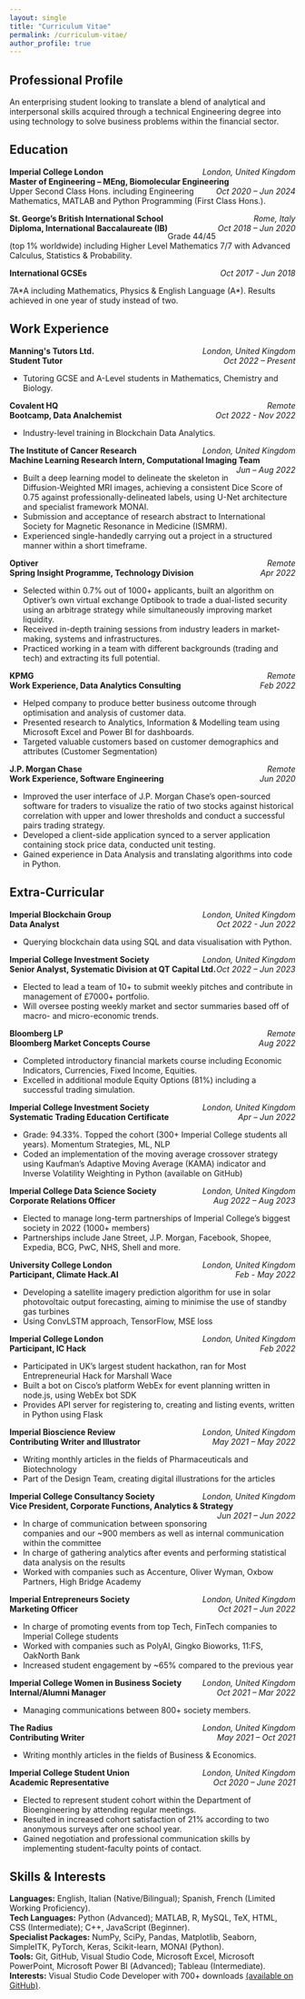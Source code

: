 ```yaml
---
layout: single
title: "Curriculum Vitae"
permalink: /curriculum-vitae/
author_profile: true
---
```


## Professional Profile
An enterprising student looking to translate a blend of analytical and interpersonal skills acquired through a technical Engineering degree into using technology to solve business problems within the financial sector. 

## Education 
<p> 
  <span style="float:left;font-weight:bold;"> Imperial College London </span> <span style="float:right;font-style:italic;"> London, United Kingdom </span> <br>  
  <span style="float:left;font-weight:bold;"> Master of Engineering – MEng, Biomolecular Engineering </span> <span style="float:right;font-style:italic;"> Oct 2020 – Jun 2024 </span>
</p>  
Upper Second Class Hons. including Engineering Mathematics, MATLAB and Python Programming (First Class Hons.).  
<p> 
  <span style="float:left;font-weight:bold;"> St. George’s British International School </span> <span style="float:right;font-style:italic;"> Rome, Italy </span> <br>  
  <span style="float:left;font-weight:bold;"> Diploma, International Baccalaureate (IB) </span> <span style="float:right;font-style:italic;"> Oct 2018 – Jun 2020 </span>
</p>

Grade 44/45 (top 1% worldwide) including Higher Level Mathematics 7/7 with Advanced Calculus, Statistics & Probability.  

<p> 
  <span style="float:left;font-weight:bold;"> International GCSEs </span> <span style="float:right;font-style:italic;"> Oct 2017 - Jun 2018 </span> <br>  
</p>

7A\*A including Mathematics, Physics & English Language (A\*). Results achieved in one year of study instead of two. 

## Work Experience 
<p> 
  <span style="float:left;font-weight:bold;"> Manning's Tutors Ltd. </span> <span style="float:right;font-style:italic;"> London, United Kingdom </span> <br>  
  <span style="float:left;font-weight:bold;"> Student Tutor </span> <span style="float:right;font-style:italic;"> Oct 2022 – Present </span> <br>
</p>

* Tutoring GCSE and A-Level students in Mathematics, Chemistry and Biology.

<p> 
  <span style="float:left;font-weight:bold;"> Covalent HQ </span> <span style="float:right;font-style:italic;"> Remote </span> <br>  
  <span style="float:left;font-weight:bold;"> Bootcamp, Data Analchemist </span> <span style="float:right;font-style:italic;"> Oct 2022 - Nov 2022 </span> <br>
</p>

* Industry-level training in Blockchain Data Analytics.

<p> 
  <span style="float:left;font-weight:bold;"> The Institute of Cancer Research </span> <span style="float:right;font-style:italic;"> London, United Kingdom </span> <br>  
  <span style="float:left;font-weight:bold;"> Machine Learning Research Intern, Computational Imaging Team </span> <span style="float:right;font-style:italic;"> Jun – Aug 2022 </span> <br>
</p>

* Built a deep learning model to delineate the skeleton in Diffusion-Weighted MRI images, achieving a consistent Dice Score of 0.75 against professionally-delineated labels, using U-Net architecture and specialist framework MONAI. 
* Submission and acceptance of research abstract to International Society for Magnetic Resonance in Medicine (ISMRM).
* Experienced single-handedly carrying out a project in a structured manner within a short timeframe. 

<p> 
  <span style="float:left;font-weight:bold;"> Optiver </span> <span style="float:right;font-style:italic;"> Remote </span> <br>  
  <span style="float:left;font-weight:bold;"> Spring Insight Programme, Technology Division </span> <span style="float:right;font-style:italic;"> Apr 2022 </span> <br>
</p>

* Selected within 0.7% out of 1000+ applicants, built an algorithm on Optiver’s own virtual exchange Optibook to trade a dual-listed security using an arbitrage strategy while simultaneously improving market liquidity. 
* Received in-depth training sessions from industry leaders in market-making, systems and infrastructures. 
* Practiced working in a team with different backgrounds (trading and tech) and extracting its full potential. 

<p> 
  <span style="float:left;font-weight:bold;"> KPMG </span> <span style="float:right;font-style:italic;"> Remote </span> <br>  
  <span style="float:left;font-weight:bold;"> Work Experience, Data Analytics Consulting </span> <span style="float:right;font-style:italic;"> Feb 2022 </span> <br>
</p>

* Helped company to produce better business outcome through optimisation and analysis of customer data.
* Presented research to Analytics, Information & Modelling team using Microsoft Excel and Power BI for dashboards.
* Targeted valuable customers based on customer demographics and attributes (Customer Segmentation) 

<p> 
  <span style="float:left;font-weight:bold;"> J.P. Morgan Chase </span> <span style="float:right;font-style:italic;"> Remote </span> <br>  
  <span style="float:left;font-weight:bold;"> Work Experience, Software Engineering </span> <span style="float:right;font-style:italic;"> Jun 2020 </span> <br>
</p>

* Improved the user interface of J.P. Morgan Chase’s open-sourced software for traders to visualize the ratio of two stocks against historical correlation with upper and lower thresholds and conduct a successful pairs trading strategy. 
* Developed a client-side application synced to a server application containing stock price data, conducted unit testing. 
* Gained experience in Data Analysis and translating algorithms into code in Python.

## Extra-Curricular
<p> 
  <span style="float:left;font-weight:bold;"> Imperial Blockchain Group </span> <span style="float:right;font-style:italic;"> London, United Kingdom </span> <br>  
  <span style="float:left;font-weight:bold;"> Data Analyst </span> <span style="float:right;font-style:italic;"> Oct 2022 - Jun 2022 </span> <br>
</p>

* Querying blockchain data using SQL and data visualisation with Python.

<p> 
  <span style="float:left;font-weight:bold;"> Imperial College Investment Society </span> <span style="float:right;font-style:italic;"> London, United Kingdom </span> <br>  
  <span style="float:left;font-weight:bold;"> Senior Analyst, Systematic Division at QT Capital Ltd. </span> <span style="float:right;font-style:italic;"> Oct 2022 – Jun 2023 </span> <br>
</p>

* Elected to lead a team of 10+ to submit weekly pitches and contribute in management of £7000+ portfolio.
* Will oversee posting weekly market and sector summaries based off of macro- and micro-economic trends. 

<p> 
  <span style="float:left;font-weight:bold;"> Bloomberg LP </span> <span style="float:right;font-style:italic;"> Remote </span> <br>  
  <span style="float:left;font-weight:bold;"> Bloomberg Market Concepts Course </span> <span style="float:right;font-style:italic;"> Aug 2022 </span> <br>
</p>

* Completed introductory financial markets course including Economic Indicators, Currencies, Fixed Income, Equities. 
* Excelled in additional module Equity Options (81%) including a successful trading simulation. 

<p>  
  <span style="float:left;font-weight:bold;"> Imperial College Investment Society </span> <span style="float:right;font-style:italic;"> London, United Kingdom </span> <br>  
  <span style="float:left;font-weight:bold;"> Systematic Trading Education Certificate </span> <span style="float:right;font-style:italic;"> Apr – Jun 2022 </span> <br>
</p>

* Grade: 94.33%. Topped the cohort (300+ Imperial College students all years). Momentum Strategies, ML, NLP 
* Coded an implementation of the moving average crossover strategy using Kaufman’s Adaptive Moving Average (KAMA) indicator and Inverse Volatility Weighting in Python (available on GitHub)

<p> 
  <span style="float:left;font-weight:bold;"> Imperial College Data Science Society </span> <span style="float:right;font-style:italic;"> London, United Kingdom </span> <br>  
  <span style="float:left;font-weight:bold;"> Corporate Relations Officer </span> <span style="float:right;font-style:italic;"> Aug 2022 – Aug 2023 </span> <br>
</p>

* Elected to manage long-term partnerships of Imperial College’s biggest society in 2022 (1000+ members)
* Partnerships include Jane Street, J.P. Morgan, Facebook, Shopee, Expedia, BCG, PwC, NHS, Shell and more.

<p> 
  <span style="float:left;font-weight:bold;"> University College London </span> <span style="float:right;font-style:italic;"> London, United Kingdom </span> <br>  
  <span style="float:left;font-weight:bold;"> Participant, Climate Hack.AI </span> <span style="float:right;font-style:italic;"> Feb - May 2022 </span> <br>
</p>

* Developing a satellite imagery prediction algorithm for use in solar photovoltaic output forecasting, aiming to minimise the use of standby gas turbines 
* Using ConvLSTM approach, TensorFlow, MSE loss 

<p> 
  <span style="float:left;font-weight:bold;"> Imperial College London </span> <span style="float:right;font-style:italic;"> London, United Kingdom </span> <br>  
  <span style="float:left;font-weight:bold;"> Participant, IC Hack </span> <span style="float:right;font-style:italic;"> Feb 2022 </span> <br>
</p>

* Participated in UK’s largest student hackathon, ran for Most Entrepreneurial Hack for Marshall Wace 
* Built a bot on Cisco’s platform WebEx for event planning written in node.js, using WebEx bot SDK 
* Provides API server for registering to, creating and listing events, written in Python using Flask 

<p> 
  <span style="float:left;font-weight:bold;"> Imperial Bioscience Review </span> <span style="float:right;font-style:italic;"> London, United Kingdom </span> <br>  
  <span style="float:left;font-weight:bold;"> Contributing Writer and Illustrator </span> <span style="float:right;font-style:italic;"> May 2021 – May 2022 </span> <br>
</p>

* Writing monthly articles in the fields of Pharmaceuticals and Biotechnology
* Part of the Design Team, creating digital illustrations for the articles

<p> 
  <span style="float:left;font-weight:bold;"> Imperial College Consultancy Society </span> <span style="float:right;font-style:italic;"> London, United Kingdom </span> <br>  
  <span style="float:left;font-weight:bold;"> Vice President, Corporate Functions, Analytics & Strategy </span> <span style="float:right;font-style:italic;"> Jun 2021 – Jun 2022 </span> <br>
</p>

* In charge of communication between sponsoring companies and our ~900 members as well as internal communication within the committee 
* In charge of gathering analytics after events and performing statistical data analysis on the results 
* Worked with companies such as Accenture, Oliver Wyman, Oxbow Partners, High Bridge Academy

<p> 
  <span style="float:left;font-weight:bold;"> Imperial Entrepreneurs Society </span> <span style="float:right;font-style:italic;"> London, United Kingdom </span> <br>  
  <span style="float:left;font-weight:bold;"> Marketing Officer </span> <span style="float:right;font-style:italic;"> Oct 2021 – Jun 2022 </span> <br>
</p>

* In charge of promoting events from top Tech, FinTech companies to Imperial College students 
* Worked with companies such as PolyAI, Gingko Bioworks, 11:FS, OakNorth Bank 
* Increased student engagement by ~65% compared to the previous year 

<p> 
  <span style="float:left;font-weight:bold;"> Imperial College Women in Business Society </span> <span style="float:right;font-style:italic;"> London, United Kingdom </span> <br>  
  <span style="float:left;font-weight:bold;"> Internal/Alumni Manager </span> <span style="float:right;font-style:italic;"> Oct 2021 – Mar 2022 </span> <br>
</p>

* Managing communications between 800+ society members.

<p> 
  <span style="float:left;font-weight:bold;"> The Radius </span> <span style="float:right;font-style:italic;"> London, United Kingdom </span> <br>  
  <span style="float:left;font-weight:bold;"> Contributing Writer </span> <span style="float:right;font-style:italic;"> May 2021 – Oct 2021 </span> <br>
</p>

* Writing monthly articles in the fields of Business & Economics.

<p> 
  <span style="float:left;font-weight:bold;"> Imperial College Student Union </span> <span style="float:right;font-style:italic;"> London, United Kingdom </span> <br>  
  <span style="float:left;font-weight:bold;"> Academic Representative </span> <span style="float:right;font-style:italic;"> Oct 2020 – June 2021 </span> <br>
</p>
 
* Elected to represent student cohort within the Department of Bioengineering by attending regular meetings. 
* Resulted in increased cohort satisfaction of 21% according to two anonymous surveys after one school year. 
* Gained negotiation and professional communication skills by implementing student-faculty points of contact. 

## Skills & Interests  
**Languages:** English, Italian (Native/Bilingual); Spanish, French (Limited Working Proficiency).  
**Tech Languages:** Python (Advanced); MATLAB, R, MySQL, TeX, HTML, CSS (Intermediate); C++, JavaScript (Beginner).    
**Specialist Packages:** NumPy, SciPy, Pandas, Matplotlib, Seaborn, SimpleITK, PyTorch, Keras, Scikit-learn, MONAI (Python).  
**Tools:** Git, GitHub, Visual Studio Code, Microsoft Excel, Microsoft PowerPoint, Microsoft Power BI (Advanced); Tableau (Intermediate).  
**Interests:** Visual Studio Code Developer with 700+ downloads [(available on GitHub)](https://github.com/martina-torce/vscode-theme-dp).
